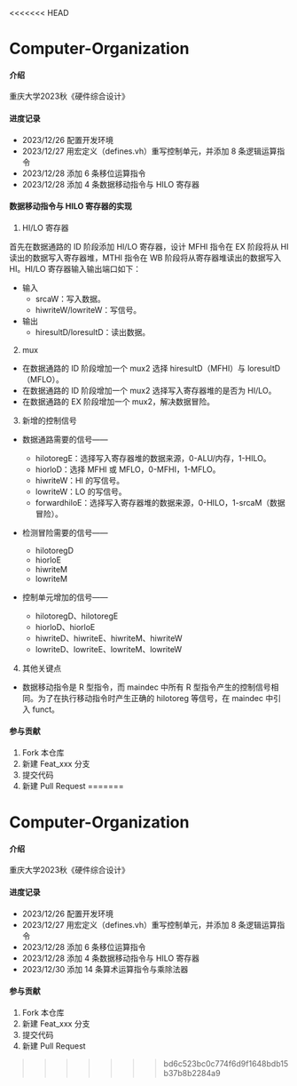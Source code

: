 <<<<<<< HEAD
# Computer-Organization

#### 介绍
重庆大学2023秋《硬件综合设计》

#### 进度记录
* 2023/12/26    配置开发环境
* 2023/12/27    用宏定义（defines.vh）重写控制单元，并添加 8 条逻辑运算指令
* 2023/12/28    添加 6 条移位运算指令
* 2023/12/28    添加 4 条数据移动指令与 HILO 寄存器

#### 数据移动指令与 HILO 寄存器的实现

1. HI/LO 寄存器

首先在数据通路的 ID 阶段添加 HI/LO 寄存器，设计 MFHI 指令在 EX 阶段将从 HI 读出的数据写入寄存器堆，MTHI 指令在 WB 阶段将从寄存器堆读出的数据写入 HI。HI/LO 寄存器输入输出端口如下：
* 输入
  * srcaW：写入数据。
  * hiwriteW/lowriteW：写信号。
* 输出
  * hiresultD/loresultD：读出数据。

2. mux

* 在数据通路的 ID 阶段增加一个 mux2 选择 hiresultD（MFHI）与 loresultD（MFLO）。
* 在数据通路的 ID 阶段增加一个 mux2 选择写入寄存器堆的是否为 HI/LO。
* 在数据通路的 EX 阶段增加一个 mux2，解决数据冒险。

3. 新增的控制信号

* 数据通路需要的信号——
  * hilotoregE：选择写入寄存器堆的数据来源，0-ALU/内存，1-HILO。
  * hiorloD：选择 MFHI 或 MFLO，0-MFHI，1-MFLO。
  * hiwriteW：HI 的写信号。
  * lowriteW：LO 的写信号。
  * forwardhiloE：选择写入寄存器堆的数据来源，0-HILO，1-srcaM（数据冒险）。

* 检测冒险需要的信号——
  * hilotoregD
  * hiorloE
  * hiwriteM
  * lowriteM

* 控制单元增加的信号——
  * hilotoregD、hilotoregE
  * hiorloD、hiorloE
  * hiwriteD、hiwriteE、hiwriteM、hiwriteW
  * lowriteD、lowriteE、lowriteM、lowriteW

4. 其他关键点

* 数据移动指令是 R 型指令，而 maindec 中所有 R 型指令产生的控制信号相同。为了在执行移动指令时产生正确的 hilotoreg 等信号，在 maindec 中引入 funct。

#### 参与贡献
1.  Fork 本仓库
2.  新建 Feat_xxx 分支
3.  提交代码
4.  新建 Pull Request
=======
# Computer-Organization

#### 介绍
重庆大学2023秋《硬件综合设计》

#### 进度记录
* 2023/12/26    配置开发环境
* 2023/12/27    用宏定义（defines.vh）重写控制单元，并添加 8 条逻辑运算指令
* 2023/12/28    添加 6 条移位运算指令
* 2023/12/28    添加 4 条数据移动指令与 HILO 寄存器
* 2023/12/30    添加 14 条算术运算指令与乘除法器

#### 参与贡献
1.  Fork 本仓库
2.  新建 Feat_xxx 分支
3.  提交代码
4.  新建 Pull Request
>>>>>>> bd6c523bc0c774f6d9f1648bdb15b37b8b2284a9
